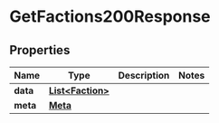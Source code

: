 

# GetFactions200Response


## Properties

| Name | Type | Description | Notes |
|------------ | ------------- | ------------- | -------------|
|**data** | [**List&lt;Faction&gt;**](Faction.md) |  |  |
|**meta** | [**Meta**](Meta.md) |  |  |



